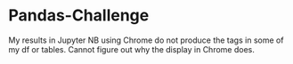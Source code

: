 # Pandas-Challenge

My results in Jupyter NB using Chrome do not produce the tags in some of my df or tables. Cannot figure out why the <tags> display in Chrome does.

